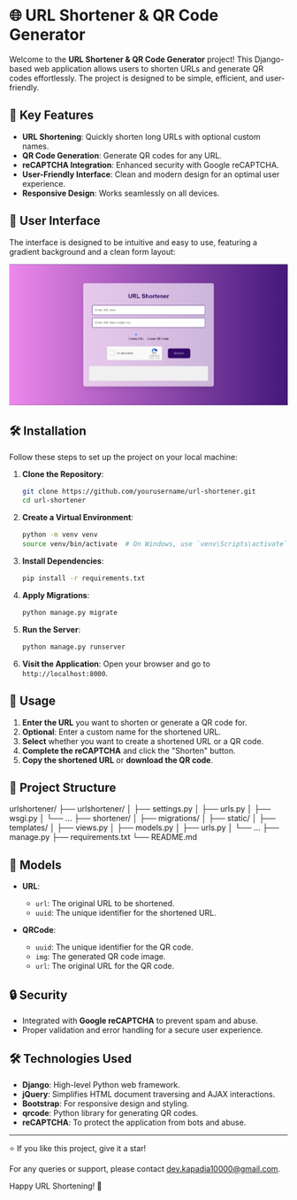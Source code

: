 # 🌐 URL Shortener & QR Code Generator

Welcome to the **URL Shortener & QR Code Generator** project! This Django-based web application allows users to shorten URLs and generate QR codes effortlessly. The project is designed to be simple, efficient, and user-friendly.

## 🚀 Key Features

- **URL Shortening**: Quickly shorten long URLs with optional custom names.
- **QR Code Generation**: Generate QR codes for any URL.
- **reCAPTCHA Integration**: Enhanced security with Google reCAPTCHA.
- **User-Friendly Interface**: Clean and modern design for an optimal user experience.
- **Responsive Design**: Works seamlessly on all devices.

## 🎨 User Interface

The interface is designed to be intuitive and easy to use, featuring a gradient background and a clean form layout:

![Screenshot](https://github.com/Devk077/URL_shortner/blob/main/media/image.png)

## 🛠️ Installation

Follow these steps to set up the project on your local machine:

1. **Clone the Repository**:
    ```bash
    git clone https://github.com/yourusername/url-shortener.git
    cd url-shortener
    ```

2. **Create a Virtual Environment**:
    ```bash
    python -m venv venv
    source venv/bin/activate  # On Windows, use `venv\Scripts\activate`
    ```

3. **Install Dependencies**:
    ```bash
    pip install -r requirements.txt
    ```

4. **Apply Migrations**:
    ```bash
    python manage.py migrate
    ```

5. **Run the Server**:
    ```bash
    python manage.py runserver
    ```

6. **Visit the Application**:
    Open your browser and go to `http://localhost:8000`.

## 📝 Usage

1. **Enter the URL** you want to shorten or generate a QR code for.
2. **Optional**: Enter a custom name for the shortened URL.
3. **Select** whether you want to create a shortened URL or a QR code.
4. **Complete the reCAPTCHA** and click the "Shorten" button.
5. **Copy the shortened URL** or **download the QR code**.

## 📂 Project Structure

urlshortener/
├── urlshortener/
│ ├── settings.py
│ ├── urls.py
│ ├── wsgi.py
│ └── ...
├── shortener/
│ ├── migrations/
│ ├── static/
│ ├── templates/
│ ├── views.py
│ ├── models.py
│ ├── urls.py
│ └── ...
├── manage.py
├── requirements.txt
└── README.md


## 🧩 Models

- **URL**:
    - `url`: The original URL to be shortened.
    - `uuid`: The unique identifier for the shortened URL.

- **QRCode**:
    - `uuid`: The unique identifier for the QR code.
    - `img`: The generated QR code image.
    - `url`: The original URL for the QR code.

## 🔒 Security

- Integrated with **Google reCAPTCHA** to prevent spam and abuse.
- Proper validation and error handling for a secure user experience.

## 🛠️ Technologies Used

- **Django**: High-level Python web framework.
- **jQuery**: Simplifies HTML document traversing and AJAX interactions.
- **Bootstrap**: For responsive design and styling.
- **qrcode**: Python library for generating QR codes.
- **reCAPTCHA**: To protect the application from bots and abuse.

---

⭐ If you like this project, give it a star!

For any queries or support, please contact [dev.kapadia10000@gmail.com](mailto:dev.kapadia10000@gmail.com).

Happy URL Shortening! 🎉
